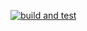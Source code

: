 [![build and test](https://github.com/lachis/Entain-DotNet/actions/workflows/build-and-test.yml/badge.svg?branch=master)](https://github.com/lachis/Entain-DotNet/actions/workflows/build-and-test.yml)